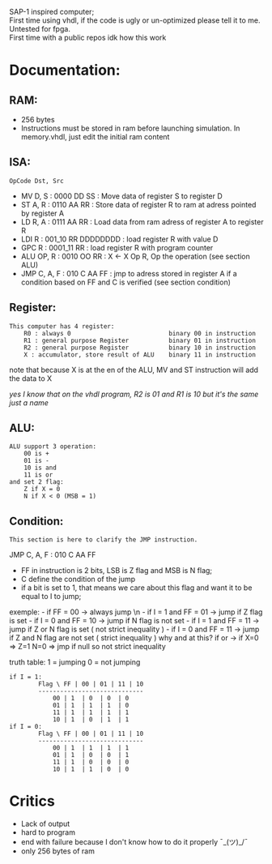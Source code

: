 SAP-1 inspired computer;<br/>
First time using vhdl, if the code is ugly or un-optimized please tell it to me. Untested for fpga.<br/>
First time with a public repos idk how this work

# Documentation:

## RAM:
- 256 bytes
- Instructions must be stored in ram before launching simulation. In memory.vhdl, just edit the initial ram content

## ISA:
    OpCode Dst, Src
- MV D, S : 0000 DD SS : Move data of register S to register D
- ST A, R : 0110 AA RR : Store data of register R to ram at adress pointed by register A
- LD R, A : 0111 AA RR : Load data from ram adress of register A to register R
- LDI R : 001_10 RR DDDDDDDD : load register R with value D
- GPC R : 0001_11 RR : load register R with program counter
- ALU OP, R : 0010 OO RR : X <- X Op R, Op the operation (see section ALU)
- JMP C, A, F : 010 C AA FF : jmp to adress stored in register A if a condition based on FF and C is verified (see section condition)

## Register:
    This computer has 4 register:
        R0 : always 0                           binary 00 in instruction
        R1 : general purpose Register           binary 01 in instruction
        R2 : general purpose Register           binary 10 in instruction
        X : accumulator, store result of ALU    binary 11 in instruction

note that because X is at the en of the ALU, MV and ST instruction will add the data to X

*yes I know that on the vhdl program, R2 is 01 and R1 is 10 but it's the same just a name*

## ALU:
    ALU support 3 operation:
        00 is +
        01 is -
        10 is and
        11 is or
    and set 2 flag: 
        Z if X = 0
        N if X < 0 (MSB = 1)

## Condition:
    This section is here to clarify the JMP instruction.

JMP C, A, F : 010 C AA FF

- FF in instruction is 2 bits, LSB is Z flag and MSB is N flag;
- C define the condition of the jump
- if a bit is set to 1, that means we care about this flag and want it to be equal to I to jump;

exemple:
    - if FF = 00 -> always jump \n
    - if I = 1 and FF = 01 -> jump if Z flag is set
    - if I = 0 and FF = 10 -> jump if N flag is not set
    - if I = 1 and FF = 11 -> jump if Z or N flag is set       ( not strict inequality )
    - if I = 0 and FF = 11 -> jump if Z and N flag are not set ( strict inequality )
            why and at this? if or -> if X=0 => Z=1 N=0 => jmp if null so not strict inequality

truth table:
    1 = jumping
    0 = not jumping

    if I = 1:
            Flag \ FF | 00 | 01 | 11 | 10
            -----------------------------
                00 | 1  | 0  | 0  | 0
                01 | 1  | 1  | 1  | 0
                11 | 1  | 1  | 1  | 1
                10 | 1  | 0  | 1  | 1
    if I = 0:
            Flag \ FF | 00 | 01 | 11 | 10
            -----------------------------
                00 | 1  | 1  | 1  | 1
                01 | 1  | 0  | 0  | 1
                11 | 1  | 0  | 0  | 0
                10 | 1  | 1  | 0  | 0

# Critics

- Lack of output
- hard to program
- end with failure because I don't know how to do it properly ¯\_(ツ)_/¯
- only 256 bytes of ram
